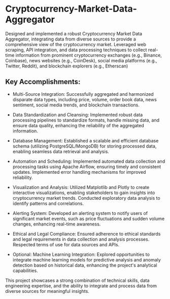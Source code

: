 # Cryptocurrency-Market-Data-Aggregator
Designed and implemented a robust Cryptocurrency Market Data Aggregator, integrating data from diverse sources to provide a comprehensive view of the cryptocurrency market. Leveraged web scraping, API integration, and data processing techniques to collect real-time information from prominent cryptocurrency exchanges (e.g., Binance, Coinbase), news websites (e.g., CoinDesk), social media platforms (e.g., Twitter, Reddit), and blockchain explorers (e.g., Etherscan)

## Key Accomplishments:

- Multi-Source Integration: Successfully aggregated and harmonized disparate data types, including price, volume, order book data, news sentiment, social media trends, and blockchain transactions.

- Data Standardization and Cleansing: Implemented robust data processing pipelines to standardize formats, handle missing data, and ensure data quality, enhancing the reliability of the aggregated information.

- Database Management: Established a scalable and efficient database schema (utilizing PostgreSQL/MongoDB) for storing processed data, enabling seamless data retrieval and analysis.

- Automation and Scheduling: Implemented automated data collection and processing tasks using Apache Airflow, ensuring timely and consistent updates. Implemented error handling mechanisms for improved reliability.

- Visualization and Analysis: Utilized Matplotlib and Plotly to create interactive visualizations, enabling stakeholders to gain insights into cryptocurrency market trends. Conducted exploratory data analysis to identify patterns and correlations.

- Alerting System: Developed an alerting system to notify users of significant market events, such as price fluctuations and sudden volume changes, enhancing real-time awareness.

- Ethical and Legal Compliance: Ensured adherence to ethical standards and legal requirements in data collection and analysis processes. Respected terms of use for data sources and APIs.

- Optional: Machine Learning Integration: Explored opportunities to integrate machine learning models for predictive analysis and anomaly detection based on historical data, enhancing the project's analytical capabilities.

This project showcases a strong combination of technical skills, data engineering expertise, and the ability to integrate and process data from diverse sources for meaningful insights.





